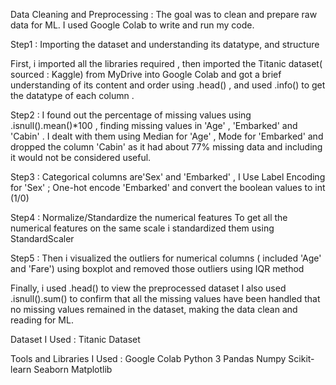 Data Cleaning and Preprocessing : The goal was to clean and prepare raw data for ML. 
I used Google Colab to write and run my code.


Step1 : Importing the dataset and understanding its datatype, and structure

First, i imported all the libraries required , then imported the Titanic dataset( sourced : Kaggle)  from MyDrive into Google Colab and got a brief understanding of its content and order using .head() , and used .info() to get the datatype of each column . 

Step2 : I found out the percentage of missing values using .isnull().mean()*100 , finding missing values in 'Age' , 'Embarked' and 'Cabin' . I dealt with them using Median for 'Age' , Mode for 'Embarked' and dropped the column 'Cabin' as it had about 77% missing data and including it would not be considered useful.


Step3 : Categorical columns are'Sex' and 'Embarked' , I Use Label Encoding for 'Sex' ; One-hot encode 'Embarked' and convert the boolean values to int (1/0) 

Step4 : Normalize/Standardize the numerical features 
To get all the numerical features on the same scale i standardized them using StandardScaler 

Step5 : Then i visualized the outliers for numerical columns ( included 'Age' and 'Fare') using boxplot and removed those outliers using IQR method

Finally, i used .head() to view the preprocessed dataset 
I also used .isnull().sum() to confirm that all the missing values have been handled that no missing values remained in the dataset, making the data clean and reading for ML.

Dataset I Used : 
Titanic Dataset 

Tools and Libraries I Used : 
Google Colab 
Python 3
Pandas 
Numpy 
Scikit-learn 
Seaborn 
Matplotlib
